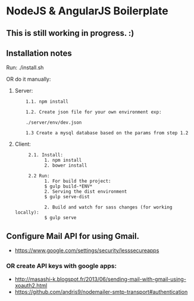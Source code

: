 # NodeJS & AngularJS Boilerplate

## This is still working in progress. :)

## Installation notes

Run: ./install.sh

OR do it manually:

1. Server:

           1.1. npm install

           1.2. Create json file for your own environment exp:

           ./server/env/dev.json
           
           1.3 Create a mysql database based on the params from step 1.2

2. Client:

            2.1. Install:
                  1. npm install
                  2. bower install

            2.2 Run:
                  1. For build the project:
                  $ gulp build-*ENV*
                  2. Serving the dist environment
                  $ gulp serve-dist

                  2. Build and watch for sass changes (for working locally):
                  $ gulp serve


## Configure Mail API for using Gmail. 

* https://www.google.com/settings/security/lesssecureapps

### OR create API keys with google apps:

* http://masashi-k.blogspot.fr/2013/06/sending-mail-with-gmail-using-xoauth2.html
* https://github.com/andris9/nodemailer-smtp-transport#authentication